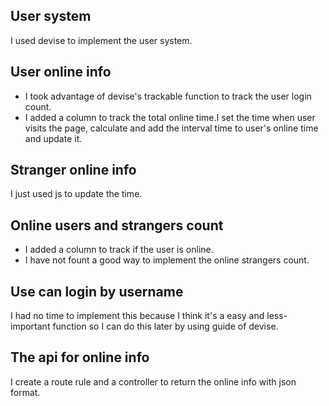 ## User system

I used devise to implement the user system.

## User online info

* I took advantage of devise's trackable function to track the user login count.
* I added a column to track the total online time.I set the time when user visits the page, calculate and add the interval time to user's online time and update it.

## Stranger online info

I just used js to update the time.

## Online users and strangers count

* I added a column to track if the user is online.
* I have not fount a good way to implement the online strangers count.

## Use can login by username

I had no time to implement this because I think it's a easy and less-important function so I can do this later by using guide of devise.

## The api for online info

I create a route rule and a controller to return the online info with json format.

